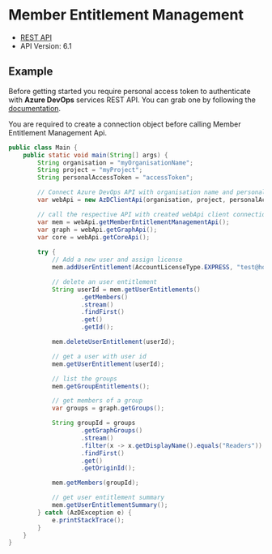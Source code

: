 # Member Entitlement Management

- [REST API](https://docs.microsoft.com/en-us/rest/api/azure/devops/memberentitlementmanagement/?view=azure-devops-rest-6.1)
- API Version: 6.1

## Example

Before getting started you require personal access token to authenticate with **Azure DevOps** services REST API.
You can grab one by following the [documentation](https://docs.microsoft.com/en-us/azure/devops/organizations/accounts/use-personal-access-tokens-to-authenticate?WT.mc_id=docs-github-dbrown&view=azure-devops&tabs=preview-page).

You are required to create a connection object before calling Member Entitlement Management Api.

```java
public class Main {
    public static void main(String[] args) {
        String organisation = "myOrganisationName";
        String project = "myProject";
        String personalAccessToken = "accessToken";

        // Connect Azure DevOps API with organisation name and personal access token.
        var webApi = new AzDClientApi(organisation, project, personalAccessToken);

        // call the respective API with created webApi client connection object;
        var mem = webApi.getMemberEntitlementManagementApi();
        var graph = webApi.getGraphApi();
        var core = webApi.getCoreApi();
        
        try {
            // Add a new user and assign license
            mem.addUserEntitlement(AccountLicenseType.EXPRESS, "test@hotmail.com", GroupType.PROJECTREADER, core.getProject(project).getId());

            // delete an user entitlement
            String userId = mem.getUserEntitlements()
                    .getMembers()
                    .stream()
                    .findFirst()
                    .get()
                    .getId();

            mem.deleteUserEntitlement(userId);

            // get a user with user id
            mem.getUserEntitlement(userId);

            // list the groups
            mem.getGroupEntitlements();

            // get members of a group
            var groups = graph.getGroups();

            String groupId = groups
                    .getGraphGroups()
                    .stream()
                    .filter(x -> x.getDisplayName().equals("Readers"))
                    .findFirst()
                    .get()
                    .getOriginId();

            mem.getMembers(groupId);

            // get user entitlement summary
            mem.getUserEntitlementSummary();            
        } catch (AzDException e) {
            e.printStackTrace();
        }
    }
}
```